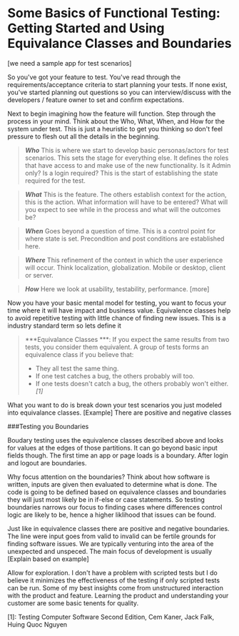 Some Basics of Functional Testing: Getting Started and Using Equivalance Classes and Boundaries
==============================


[we need a sample app for test scenarios]

So you've got your feature to test. You've read through the requirements/acceptance criteria to start planning your tests.
If none exist, you've started planning out questions so you can interview/discuss with the developers / feature owner to set and confirm expectations.

Next to begin imagining how the feature will function. Step through the process in your mind. 
Think about the Who, What, When, and How for the system under test. 
This is just a heuristic to get you thinking so don't feel pressure to flesh out all the details in the beginning.

>***Who***  This is where we start to develop basic personas/actors for test scenarios. This sets the stage for everything else. It defines the roles that have access to
>and make use of the new functionality. Is it Admin only? Is a login required? This is the start of establishing the state required for the test.   

>***What*** This is the feature. The others establish context for the action, this is the action. What information will have to be entered? 
>What will you expect to see while in the process and what will the outcomes be? 

>***When*** Goes beyond a question of time. This is a control point for where state is set. Precondition and post conditions are established here.  

>***Where*** This refinement of the context in which the user experience will occur. Think localization, globalization. Mobile or desktop, client or server.  

>***How*** Here we look at usability, testability, performance.   [more]
 
Now you have your basic mental model for testing, you want to focus your time where it will have impact and business value. 
Equivalence classes help to avoid repetitive testing with little chance of finding new issues. 
This is a industry standard term so lets define it

>***Equivalance Classes ***: If you expect the same results from two tests, you consider them equivalent. A group of tests forms an equivalence class if you believe that:
> - They all test the same thing.
> - If one test catches a bug, the others probably will too.
> - If one tests doesn't catch a bug, the others probably won't either.
><cite>[1]</cite> 


What you want to do is break down your test scenarios you just modeled into equivalance classes. [Example]
There are positive and negative classes  

###Testing you Boundaries

Boudary testing uses the equivalence classes described above and looks for values at the edges of those partitions. It can go beyond basic input fields though.
The first time an app or page loads is a boundary. After login and logout are boundaries.  

 Why focus attention on the boundaries? Think about how software is written, inputs are given then evaluated to determine what is done. 
 The code is going to be defined based on equivalence classes and boundaries they will just most likely be in if-else or case statements. 
 So testing boundaries narrows our focus to finding cases where differences control logic are likely to be, hence a higher liklihood that issues can be found. 
 
 Just like in equivalence classes there are positive and negative boundaries. The line were input goes from valid to invalid can be fertile grounds for 
 finding software issues. We are typically venturing into the area of the unexpected and unspeced. The main focus of development is usually 
 [Explain based on example]   
  

Allow for exploration. I don't have a problem with scripted tests but I do believe it minimizes the effectiveness of the testing if only scripted tests can be run. 
Some of my best insights come from unstructured interaction with the product and feature. Learning the product and understanding your customer are some basic tenents
for quality. 

[1]: Testing Computer Software Second Edition, Cem Kaner, Jack Falk, Huing Quoc Nguyen    